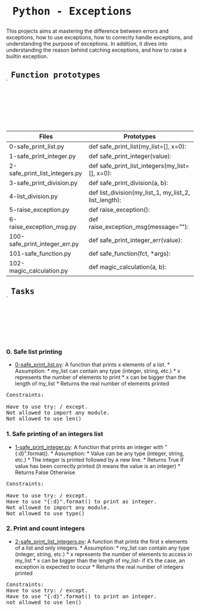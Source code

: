 # <pre> Python - Exceptions </pre>
This projects aims at mastering the difference between errors and exceptions, how to use exceptions, how to correctly handle exceptions, and understanding the purpose of exceptions. In addition, it dives into understanding the reason behind catching exceptions, and how to raise a builtin exception. 
## <pre> Function prototypes    <img src="https://user-images.githubusercontent.com/107026397/209424557-72ec9e7b-8f5a-4c69-9136-2629ca6d2ab0.svg" width = 3% height= 3%> </pre>
| Files  | Prototypes |
| ------------- | ------------- |
|0-safe_print_list.py| def safe_print_list(my_list=[], x=0):|
|1-safe_print_integer.py|def safe_print_integer(value): |
|2-safe_print_list_integers.py|def safe_print_list_integers(my_list=[], x=0):|
|3-safe_print_division.py|def safe_print_division(a, b):|
|4-list_division.py|def list_division(my_list_1, my_list_2, list_length):|
|5-raise_exception.py|def raise_exception():|
|6-raise_exception_msg.py|def raise_exception_msg(message=""):|
|100-safe_print_integer_err.py|def safe_print_integer_err(value):|
|101-safe_function.py|def safe_function(fct, *args):|
|102-magic_calculation.py|def magic_calculation(a, b):|
## <pre> Tasks   <img src="https://user-images.githubusercontent.com/107026397/209425131-1d190ca6-b53b-49a9-b00a-6d697c9e4473.svg" height=3% width=3%></pre>
### 0. Safe list printing
* [0-safe_print_list.py](https://github.com/Bezawork-pr/alx-higher_level_programming/blob/master/0x05-python-exceptions/0-safe_print_list.py): A function that prints x elements of a list.
      * Assumption:
          * my_list can contain any type (integer, string, etc.)
          * x represents the number of elements to print
          * x can be bigger than the length of my_list
      * Returns the real number of elements printed
<pre>
Constraints:

Have to use try: / except.
Not allowed to import any module.
Not allowed to use len()
</pre>

### 1. Safe printing of an integers list
* [1-safe_print_integer.py](https://github.com/Bezawork-pr/alx-higher_level_programming/blob/master/0x05-python-exceptions/1-safe_print_integer.py): A function that prints an integer with "{:d}".format().
      * Assumption:
            * Value can be any type (integer, string, etc.)
      * The integer is printed followed by a new line.
      *  Returns True if value has been correctly printed (it means the value is an integer)
      *  Returns False Otherwise
<pre>
Constraints:

Have to use try: / except.
Have to use "{:d}".format() to print as integer.
Not allowed to import any module.
Not allowed to use type()
</pre> 
### 2. Print and count integers
* [2-safe_print_list_integers.py](https://github.com/Bezawork-pr/alx-higher_level_programming/blob/master/0x05-python-exceptions/2-safe_print_list_integers.py): A function that prints the first x elements of a list and only integers.
         *  Assumption:
            * my_list can contain any type (integer, string, etc.)
            * x represents the number of elements to access in my_list
            * x can be bigger than the length of my_list- if it’s the case, an exception is expected to occur
      * Returns the real number of integers printed
<pre>
Constraints:
Have to use try: / except.
Have to use "{:d}".format() to print an integer.
not allowed to use len()
</pre>

[]()


